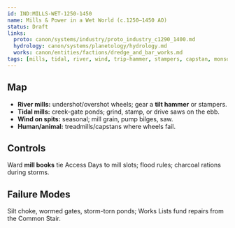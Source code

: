 ```yaml
---
id: IND:MILLS-WET-1250-1450
name: Mills & Power in a Wet World (c.1250–1450 AO)
status: Draft
links:
  proto: canon/systems/industry/proto_industry_c1290_1400.md
  hydrology: canon/systems/planetology/hydrology.md
  works: canon/entities/factions/dredge_and_bar_works.md
tags: [mills, tidal, river, wind, trip-hammer, stampers, capstan, monsoon]
---
```

## Map
- **River mills:** undershot/overshot wheels; gear a **tilt hammer** or stampers.  
- **Tidal mills:** creek-gate ponds; grind, stamp, or drive saws on the ebb.  
- **Wind on spits:** seasonal; mill grain, pump bilges, saw.  
- **Human/animal:** treadmills/capstans where wheels fail.

## Controls
Ward **mill books** tie Access Days to mill slots; flood rules; charcoal rations during storms.

## Failure Modes
Silt choke, wormed gates, storm-torn ponds; Works Lists fund repairs from the Common Stair.
